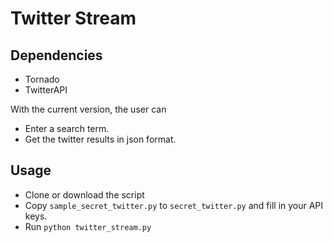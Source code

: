 Twitter Stream
==============

## Dependencies
* Tornado
* TwitterAPI

With the current version, the user can
* Enter a search term.
* Get the twitter results in json format.

## Usage
* Clone or download the script
* Copy `sample_secret_twitter.py` to `secret_twitter.py` and fill in your API keys.
* Run `python twitter_stream.py`
